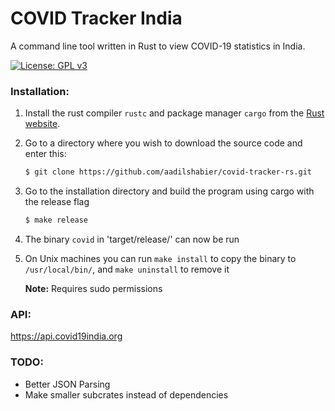 # COVID Tracker India

A command line tool written in Rust to view COVID-19 statistics in India.

[![License: GPL v3](https://img.shields.io/badge/License-GPLv3-blue.svg)](https://www.gnu.org/licenses/gpl-3.0)

### Installation:

1. Install the rust compiler `rustc` and package manager `cargo` from the [Rust website](https://www.rust-lang.org/tools/install).

1. Go to a directory where you wish to download the source code and enter this:

    ```bash
    $ git clone https://github.com/aadilshabier/covid-tracker-rs.git
    ```

1. Go to the installation directory and build the program using cargo with the release flag
    ```bash
    $ make release
    ```
1. The binary `covid` in 'target/release/' can now be run

1. On Unix machines you can run `make install` to copy the binary to `/usr/local/bin/`, and `make uninstall` to remove it

    __Note:__ Requires sudo permissions

### API:

https://api.covid19india.org

### TODO:

- Better JSON Parsing
- Make smaller subcrates instead of dependencies

